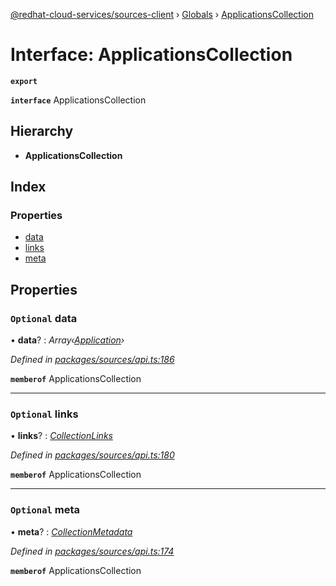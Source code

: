 [@redhat-cloud-services/sources-client](../README.md) › [Globals](../globals.md) › [ApplicationsCollection](applicationscollection.md)

# Interface: ApplicationsCollection

**`export`** 

**`interface`** ApplicationsCollection

## Hierarchy

* **ApplicationsCollection**

## Index

### Properties

* [data](applicationscollection.md#optional-data)
* [links](applicationscollection.md#optional-links)
* [meta](applicationscollection.md#optional-meta)

## Properties

### `Optional` data

• **data**? : *Array‹[Application](application.md)›*

*Defined in [packages/sources/api.ts:186](https://github.com/fhlavac/javascript-clients/blob/master/packages/sources/api.ts#L186)*

**`memberof`** ApplicationsCollection

___

### `Optional` links

• **links**? : *[CollectionLinks](collectionlinks.md)*

*Defined in [packages/sources/api.ts:180](https://github.com/fhlavac/javascript-clients/blob/master/packages/sources/api.ts#L180)*

**`memberof`** ApplicationsCollection

___

### `Optional` meta

• **meta**? : *[CollectionMetadata](collectionmetadata.md)*

*Defined in [packages/sources/api.ts:174](https://github.com/fhlavac/javascript-clients/blob/master/packages/sources/api.ts#L174)*

**`memberof`** ApplicationsCollection
